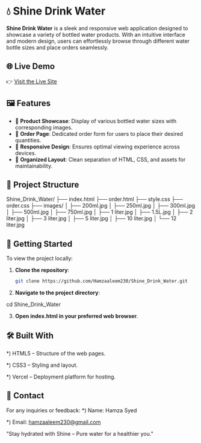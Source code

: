 # 💧 Shine Drink Water

**Shine Drink Water** is a sleek and responsive web application designed to showcase a variety of bottled water products. With an intuitive interface and modern design, users can effortlessly browse through different water bottle sizes and place orders seamlessly.

## 🌐 Live Demo

👉 [Visit the Live Site](https://shine-drink-water.vercel.app/)

## 🖼️ Features

- 🧃 **Product Showcase**: Display of various bottled water sizes with corresponding images.
- 🛒 **Order Page**: Dedicated order form for users to place their desired quantities.
- 🎨 **Responsive Design**: Ensures optimal viewing experience across devices.
- 📁 **Organized Layout**: Clean separation of HTML, CSS, and assets for maintainability.

## 📂 Project Structure

Shine_Drink_Water/
├── index.html
├── order.html
├── style.css
├── order.css
├── images/
│ ├── 200ml.jpg
│ ├── 250ml.jpg
│ ├── 300ml.jpg
│ ├── 500ml.jpg
│ ├── 750ml.jpg
│ ├── 1 liter.jpg
│ ├── 1.5L.jpg
│ ├── 2 liter.jpg
│ ├── 3 liter.jpg
│ ├── 5 liter.jpg
│ ├── 10 liter.jpg
│ └── 12 liter.jpg


## 🚀 Getting Started

To view the project locally:

1. **Clone the repository**:
   ```bash
   git clone https://github.com/Hamzaaleem230/Shine_Drink_Water.git
2. **Navigate to the project directory**:

  cd Shine_Drink_Water

3. **Open index.html in your preferred web browser**.

## 🛠️ Built With
  *) HTML5 – Structure of the web pages.
  
  *) CSS3 – Styling and layout.
  
  *) Vercel – Deployment platform for hosting.

## 📧 Contact
For any inquiries or feedback:
*) Name: Hamza Syed

*) Email: hamzaaleem230@gmail.com


"Stay hydrated with Shine – Pure water for a healthier you."
